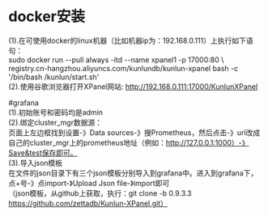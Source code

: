 # docker安装  
(1).在可使用docker的linux机器（比如机器ip为：192.168.0.111）上执行如下语句：   
sudo docker run --pull always -itd --name xpanel1 -p 17000:80 \    
  registry.cn-hangzhou.aliyuncs.com/kunlundb/kunlun-xpanel bash -c '/bin/bash /kunlun/start.sh'    
(2).使用谷歌浏览器打开XPanel网站: http://192.168.0.111:17000/KunlunXPanel     

#grafana  
(1).初始账号和密码均是admin    
(2).绑定cluster_mgr数据源：  
页面上左边框找到设置-》Data sources-》搜Prometheus，然后点击-》url改成自己的cluster_mgr上的prometheus地址（例如：http://127.0.0.1:1000）-》Save&test保存即可。    
(3).导入json模板  
在文件的json目录下有三个json模板分别导入到grafana中。进入到grafana下，点+号-》点import-》Upload Json file-》import即可   
（json模板，从github上获取，执行：git clone -b 0.9.3.3 https://github.com/zettadb/Kunlun-XPanel.git）
